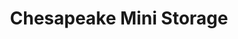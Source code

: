---
title: "Chesapeake Mini Storage"
url: /middle-river/chesapeake-mini-storage/
shop: storage rental
---